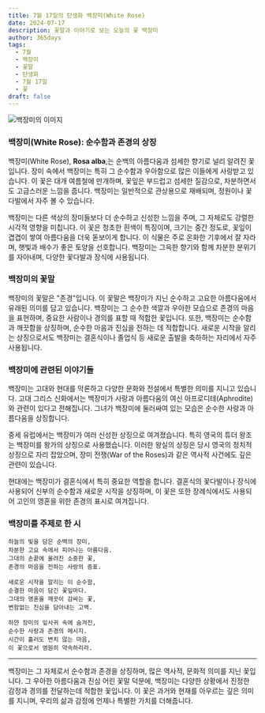 ```yaml
---
title: 7월 17일의 탄생화 백장미(White Rose)
date: 2024-07-17
description: 꽃말과 이야기로 보는 오늘의 꽃 백장미
author: 365days
tags:
  - 7월
  - 백장미
  - 꽃말
  - 탄생화
  - 7월 17일
  - 꽃
draft: false
---
```


![백장미의 이미지](https://cdn.pixabay.com/photo/2015/10/01/10/19/white-rose-966788_640.jpg#center)


### 백장미(White Rose): 순수함과 존경의 상징

백장미(White Rose), **Rosa alba**,는 순백의 아름다움과 섬세한 향기로 널리 알려진 꽃입니다. 장미 속에서 백장미는 특히 그 순수함과 우아함으로 많은 이들에게 사랑받고 있습니다. 이 꽃은 대개 여름철에 만개하며, 꽃잎은 부드럽고 섬세한 질감으로, 차분하면서도 고급스러운 느낌을 줍니다. 백장미는 일반적으로 관상용으로 재배되며, 정원이나 꽃다발에서 자주 볼 수 있습니다.

백장미는 다른 색상의 장미들보다 더 순수하고 신성한 느낌을 주며, 그 자체로도 강렬한 시각적 영향을 미칩니다. 이 꽃은 청초한 흰색이 특징이며, 크기는 중간 정도로, 꽃잎이 겹겹이 쌓여 아름다움을 더욱 돋보이게 합니다. 이 식물은 주로 온화한 기후에서 잘 자라며, 햇빛과 배수가 좋은 토양을 선호합니다. 백장미는 그윽한 향기와 함께 차분한 분위기를 자아내며, 다양한 꽃다발과 장식에 사용됩니다.

### 백장미의 꽃말

백장미의 꽃말은 "존경"입니다. 이 꽃말은 백장미가 지닌 순수하고 고요한 아름다움에서 유래된 의미를 담고 있습니다. 백장미는 그 순수한 색깔과 우아한 모습으로 존경의 마음을 표현하며, 중요한 사람이나 경의를 표할 때 적합한 꽃입니다. 또한, 백장미는 순수함과 깨끗함을 상징하며, 순수한 마음과 진심을 전하는 데 적합합니다. 새로운 시작을 알리는 상징으로서도 백장미는 결혼식이나 졸업식 등 새로운 출발을 축하하는 자리에서 자주 사용됩니다.

### 백장미에 관련된 이야기들

백장미는 고대와 현대를 막론하고 다양한 문화와 전설에서 특별한 의미를 지니고 있습니다. 고대 그리스 신화에서는 백장미가 사랑과 아름다움의 여신 아프로디테(Aphrodite)와 관련이 있다고 전해집니다. 그녀가 백장미에 둘러싸여 있는 모습은 순수한 사랑과 아름다움을 상징합니다.

중세 유럽에서는 백장미가 여러 신성한 상징으로 여겨졌습니다. 특히 영국의 튜더 왕조는 백장미를 왕가의 상징으로 사용했습니다. 이러한 왕실의 상징은 당시 영국의 정치적 상징으로 자리 잡았으며, 장미 전쟁(War of the Roses)과 같은 역사적 사건에도 깊은 관련이 있습니다.

현대에는 백장미가 결혼식에서 특히 중요한 역할을 합니다. 결혼식의 꽃다발이나 장식에 사용되어 신부의 순수함과 새로운 시작을 상징하며, 이 꽃은 또한 장례식에서도 사용되어 고인의 영혼을 위한 존경의 표시로 여겨집니다.

### 백장미를 주제로 한 시

```
하늘의 빛을 담은 순백의 장미,  
차분한 고요 속에서 피어나는 아름다움.  
그대의 손끝에 올려진 소중한 꽃,  
존경의 마음을 전하는 사랑의 증표.

새로운 시작을 알리는 이 순수함,  
순결한 마음이 담긴 꽃잎마다.  
그대의 영혼을 깨끗이 감싸는 꽃,  
변함없는 진심을 담아내는 고백.

하얀 장미의 잎사귀 속에 숨겨진,  
순수한 사랑과 존경의 메시지.  
시간이 흘러도 변치 않는 마음,  
이 꽃으로서 영원히 약속하리라.
```

---

백장미는 그 자체로서 순수함과 존경을 상징하며, 많은 역사적, 문화적 의미를 지닌 꽃입니다. 그 우아한 아름다움과 진심 어린 꽃말 덕분에, 백장미는 다양한 상황에서 진정한 감정과 경의를 전달하는데 적합한 꽃입니다. 이 꽃은 과거와 현재를 아우르는 깊은 의미를 지니며, 우리의 삶과 감정에 언제나 특별한 가치를 더해줍니다.
